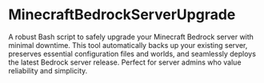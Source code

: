 # MinecraftBedrockServerUpgrade
A robust Bash script to safely upgrade your Minecraft Bedrock server with minimal downtime. This tool automatically backs up your existing server, preserves essential configuration files and worlds, and seamlessly deploys the latest Bedrock server release. Perfect for server admins who value reliability and simplicity.
